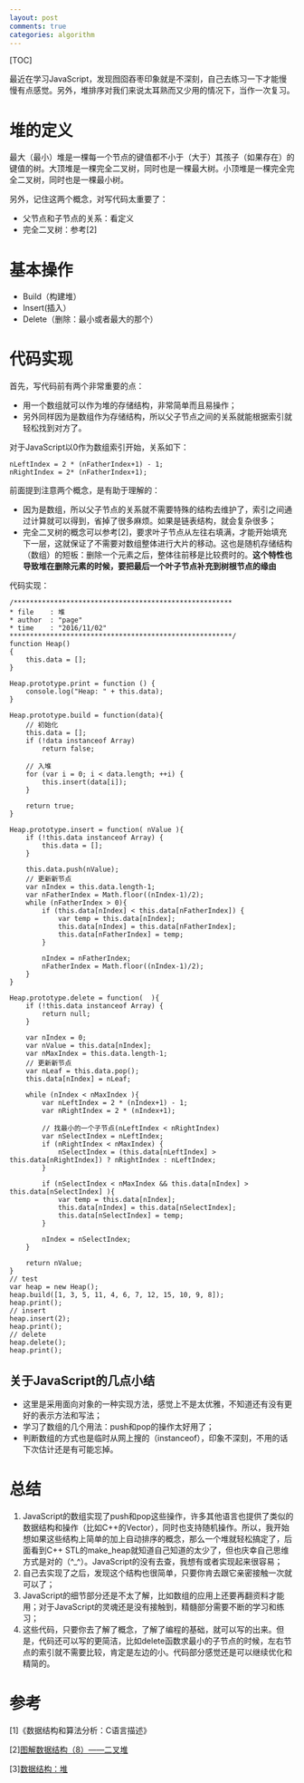 ```yaml
---
layout: post
comments: true
categories: algorithm
---
```


[TOC]

最近在学习JavaScript，发现囫囵吞枣印象就是不深刻，自己去练习一下才能慢慢有点感觉。另外，堆排序对我们来说太耳熟而又少用的情况下，当作一次复习。

# 堆的定义

最大（最小）堆是一棵每一个节点的键值都不小于（大于）其孩子（如果存在）的键值的树。大顶堆是一棵完全二叉树，同时也是一棵最大树。小顶堆是一棵完全完全二叉树，同时也是一棵最小树。

另外，记住这两个概念，对写代码太重要了：

* 父节点和子节点的关系：看定义
* 完全二叉树：参考[2]

# 基本操作
* Build（构建堆）
* Insert(插入）
* Delete（删除：最小或者最大的那个）

# 代码实现

首先，写代码前有两个非常重要的点：

* 用一个数组就可以作为堆的存储结构，非常简单而且易操作；
* 另外同样因为是数组作为存储结构，所以父子节点之间的关系就能根据索引就轻松找到对方了。

对于JavaScript以0作为数组索引开始，关系如下：

	nLeftIndex = 2 * (nFatherIndex+1) - 1;
	nRightIndex = 2* (nFatherIndex+1);


前面提到注意两个概念，是有助于理解的：

* 因为是数组，所以父子节点的关系就不需要特殊的结构去维护了，索引之间通过计算就可以得到，省掉了很多麻烦。如果是链表结构，就会复杂很多； 
* 完全二叉树的概念可以参考[2]，要求叶子节点从左往右填满，才能开始填充下一层，这就保证了不需要对数组整体进行大片的移动。这也是随机存储结构（数组）的短板：删除一个元素之后，整体往前移是比较费时的。**这个特性也导致堆在删除元素的时候，要把最后一个叶子节点补充到树根节点的缘由**

代码实现：

	/******************************************************
	* file    : 堆
	* author  : "page"
	* time    : "2016/11/02"
	*******************************************************/
	function Heap()
	{
		this.data = [];
	}
	
	Heap.prototype.print = function () {
		console.log("Heap: " + this.data);
	}
	
	Heap.prototype.build = function(data){
		// 初始化
		this.data = [];
		if (!data instanceof Array)
			return false;
	
		// 入堆
		for (var i = 0; i < data.length; ++i) {
			this.insert(data[i]);
		}
	
		return true;
	}
	
	Heap.prototype.insert = function( nValue ){
		if (!this.data instanceof Array) {
			this.data = [];
		}
	
		this.data.push(nValue);
		// 更新新节点
		var nIndex = this.data.length-1;
		var nFatherIndex = Math.floor((nIndex-1)/2);
		while (nFatherIndex > 0){
			if (this.data[nIndex] < this.data[nFatherIndex]) {
				var temp = this.data[nIndex];
				this.data[nIndex] = this.data[nFatherIndex];
				this.data[nFatherIndex] = temp;
			}
	
			nIndex = nFatherIndex;
			nFatherIndex = Math.floor((nIndex-1)/2);
		}
	}
	
	Heap.prototype.delete = function(  ){
		if (!this.data instanceof Array) {
			return null;
		}
	
		var nIndex = 0;
		var nValue = this.data[nIndex];
		var nMaxIndex = this.data.length-1;
		// 更新新节点
		var nLeaf = this.data.pop();
		this.data[nIndex] = nLeaf;
	
		while (nIndex < nMaxIndex ){
			var nLeftIndex = 2 * (nIndex+1) - 1;
			var nRightIndex = 2 * (nIndex+1);
	
			// 找最小的一个子节点(nLeftIndex < nRightIndex)
			var nSelectIndex = nLeftIndex;
			if (nRightIndex < nMaxIndex) {
				nSelectIndex = (this.data[nLeftIndex] > this.data[nRightIndex]) ? nRightIndex : nLeftIndex;
			}
	
			if (nSelectIndex < nMaxIndex && this.data[nIndex] > this.data[nSelectIndex] ){
				var temp = this.data[nIndex];
				this.data[nIndex] = this.data[nSelectIndex];
				this.data[nSelectIndex] = temp;
			}
	
			nIndex = nSelectIndex;
		}
	
		return nValue;
	}
	// test
	var heap = new Heap();
	heap.build([1, 3, 5, 11, 4, 6, 7, 12, 15, 10, 9, 8]);
	heap.print();
	// insert
	heap.insert(2);
	heap.print();
	// delete
	heap.delete();
	heap.print();

## 关于JavaScript的几点小结
* 这里是采用面向对象的一种实现方法，感觉上不是太优雅，不知道还有没有更好的表示方法和写法；
* 学习了数组的几个用法：push和pop的操作太好用了；
* 判断数组的方式也是临时从网上搜的（instanceof），印象不深刻，不用的话下次估计还是有可能忘掉。

# 总结

1. JavaScript的数组实现了push和pop这些操作，许多其他语言也提供了类似的数据结构和操作（比如C++的Vector），同时也支持随机操作。所以，我开始想如果这些结构上简单的加上自动排序的概念，那么一个堆就轻松搞定了，后面看到C++ STL的make_heap就知道自己知道的太少了，但也庆幸自己思维方式是对的（^_^）。JavaScript的没有去查，我想有或者实现起来很容易；
2. 自己去实现了之后，发现这个结构也很简单，只要你肯去跟它亲密接触一次就可以了；
3. JavaScript的细节部分还是不太了解，比如数组的应用上还要再翻资料才能用；对于JavaScript的灵魂还是没有接触到，精髓部分需要不断的学习和练习；
4. 这些代码，只要你去了解了概念，了解了编程的基础，就可以写的出来。但是，代码还可以写的更简洁，比如delete函数求最小的子节点的时候，左右节点的索引就不需要比较，肯定是左边的小。代码部分感觉还是可以继续优化和精简的。

# 参考
[1]《数据结构和算法分析：C语言描述》

[2][图解数据结构（8）——二叉堆 ](http://www.cnblogs.com/yc_sunniwell/archive/2010/06/28/1766751.html)

[3][数据结构：堆](http://blog.csdn.net/wypblog/article/details/8076324)